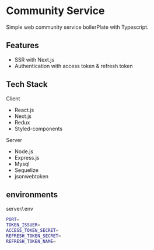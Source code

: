 # Community Service

Simple web community service boilerPlate with Typescript.

## Features

- SSR with Next.js
- Authentication with access token & refresh token

## Tech Stack

Client

- React.js
- Next.js
- Redux
- Styled-components

Server

- Node.js
- Express.js
- Mysql
- Sequelize
- jsonwebtoken

## environments

server/.env

```sh
PORT=
TOKEN_ISSUER=
ACCESS_TOKEN_SECRET=
REFRESH_TOKEN_SECRET=
REFRESH_TOKEN_NAME=
```
